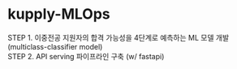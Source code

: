 # kupply-MLOps

STEP 1. 이중전공 지원자의 합격 가능성을 4단계로 예측하는 ML 모델 개발 (multiclass-classifier model) \
STEP 2. API serving 파이프라인 구축 (w/ fastapi)
